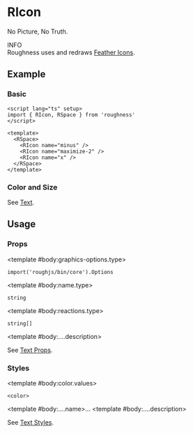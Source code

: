 <script lang="ts" setup>
import icons from 'feather-icons/dist/icons.json'
import { RAlert, RDetails, RIcon, RSpace, RTable, RText } from 'roughness'
</script>

# RIcon

No Picture, No Truth.

<RAlert type="info">

INFO<br>Roughness uses and redraws [Feather Icons](https://feathericons.com/).

</RAlert>

## Example

### Basic

<RDetails>
  <template #summary>Show Code</template>

```vue
<script lang="ts" setup>
import { RIcon, RSpace } from 'roughness'
</script>

<template>
  <RSpace>
    <RIcon name="minus" />
    <RIcon name="maximize-2" />
    <RIcon name="x" />
  </RSpace>
</template>
```

</RDetails>

<RSpace>
  <RIcon name="minus" />
  <RIcon name="maximize-2" />
  <RIcon name="x" />
</RSpace>

### Color and Size

See [Text](/components/text).

## Usage

<RDetails>
  <template #summary>Show All Icons</template>
  <RSpace :style="{ '--r-space-gap-size': '24px' }">
    <template v-for="(graphics, name) in icons" :key="name">
      <RSpace align="center">
        <RIcon :name="name" />
        <RText>{{ name }}</RText>
      </RSpace>
    </template>
  </RSpace>
</RDetails>

### Props

<RSpace overflow>
<RTable
  :columns="['name', 'type', 'default', 'description']"
  :rows="['graphics-options', 'name', 'reactions', '...']"
>
  <template #body:*.name="{ row }">{{ row }}</template>

  <template #body:graphics-options.type>

  `import('roughjs/bin/core').Options`

  </template>
  <template #body:graphics-options.description>

  [Options for Rough.js](https://github.com/rough-stuff/rough/wiki#options).

  See [Graphics Configuration](/components/graphics#component-prop).

  </template>

  <template #body:name.type>

  `string`

  </template>
  <template #body:name.default>
    <RText type="error">Required</RText>
  </template>
  <template #body:name.description>

  Name of the icon in [Feather Icons](https://feathericons.com/).

  </template>

  <template #body:reactions.type>

  `string[]`

  </template>
  <template #body:reactions.default>

  `[]`

  </template>
  <template #body:reactions.description>

  States that trigger graphics redrawing.

  See [Reactions](/guide/theme#reactions).

  </template>

  <template #body:....description>

  See [Text Props](/components/text#props).

  </template>
</RTable>
</RSpace>

### Styles

<RSpace overflow>
<RTable
  :columns="['name', 'values', 'default', 'description']"
  :rows="['color', '...']"
>
  <template #body:*.name="{ row }">--r-icon-{{ row }}</template>

  <template #body:color.values>

  `<color>`

  </template>
  <template #body:color.default>

  `var(--r-common-text-color)` for `default` `type`, other theme colors for other `type`

  </template>
  <template #body:color.description>
    Color of the icon.
  </template>

  <template #body:....name>...</template>
  <template #body:....description>

  See [Text Styles](/components/text#styles).

  </template>
</RTable>
</RSpace>
